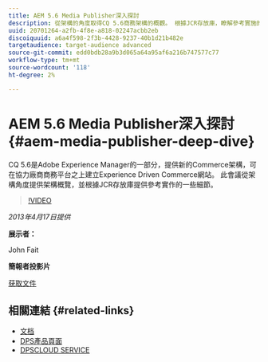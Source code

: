 ```yaml
---
title: AEM 5.6 Media Publisher深入探討
description: 從架構的角度取得CQ 5.6商務架構的概觀。 根據JCR存放庫，瞭解參考實施的詳細資訊。
uuid: 20701264-a2fb-4f8e-a818-02247acbb2eb
discoiquuid: a6a4f598-2f3b-4428-9237-40b1d21b482e
targetaudience: target-audience advanced
source-git-commit: edd0bdb28a9b3d065a64a95af6a216b747577c77
workflow-type: tm+mt
source-wordcount: '118'
ht-degree: 2%

---
```


# AEM 5.6 Media Publisher深入探討 {#aem-media-publisher-deep-dive}

CQ 5.6是Adobe Experience Manager的一部分，提供新的Commerce架構，可在協力廠商商務平台之上建立Experience Driven Commerce網站。 此會議從架構角度提供架構概覽，並根據JCR存放庫提供參考實作的一些細節。

>[!VIDEO](https://video.tv.adobe.com/v/19574/?quality=9)

*2013年4月17日提供*

**展示者：**

John Fait

**簡報者投影片**

[获取文件](assets/cq-gems-aem-media-publisher-04-17-2013-final.pdf)

## 相關連結 {#related-links}

* [文档](https://docs.adobe.com/content/docs/en/cq/5-6-1/media-publisher.html)
* [DPS產品頁面](http://www.adobe.com/ca/products/digital-publishing-suite-family.html)
* [DPSCLOUD SERVICE](https://digitalpublishing.acrobat.com/welcome.html)
